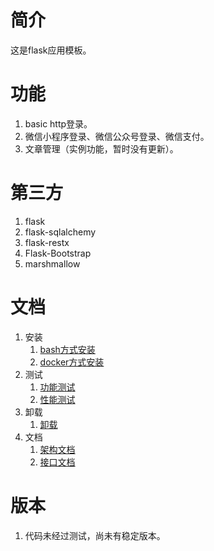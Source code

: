 # 简介

这是flask应用模板。

# 功能

1. basic http登录。
2. 微信小程序登录、微信公众号登录、微信支付。
3. 文章管理（实例功能，暂时没有更新）。

# 第三方

1. flask
2. flask-sqlalchemy
3. flask-restx
4. Flask-Bootstrap
5. marshmallow

# 文档

1. 安装
    1. [bash方式安装](./docs/1.bash方式安装.md)
    2. [docker方式安装](./docs/2.docker方式安装.md)
2. 测试
    1. [功能测试](./docs/3.功能测试.md)
    2. [性能测试](./docs/4.性能测试.md)
3. 卸载
    1. [卸载](./docs/5.卸载.md)
4. 文档
    1. [架构文档](./docs/6.架构文档.md)
    2. [接口文档](./docs/7.接口文档.md)

# 版本

1. 代码未经过测试，尚未有稳定版本。
